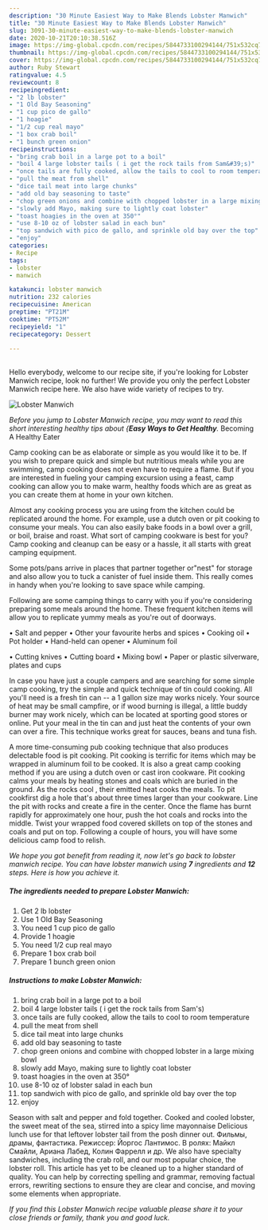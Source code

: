 ```yaml
---
description: "30 Minute Easiest Way to Make Blends Lobster Manwich"
title: "30 Minute Easiest Way to Make Blends Lobster Manwich"
slug: 3091-30-minute-easiest-way-to-make-blends-lobster-manwich
date: 2020-10-21T20:10:38.516Z
image: https://img-global.cpcdn.com/recipes/5844733100294144/751x532cq70/lobster-manwich-recipe-main-photo.jpg
thumbnail: https://img-global.cpcdn.com/recipes/5844733100294144/751x532cq70/lobster-manwich-recipe-main-photo.jpg
cover: https://img-global.cpcdn.com/recipes/5844733100294144/751x532cq70/lobster-manwich-recipe-main-photo.jpg
author: Ruby Stewart
ratingvalue: 4.5
reviewcount: 8
recipeingredient:
- "2 lb lobster"
- "1 Old Bay Seasoning"
- "1 cup pico de gallo"
- "1 hoagie"
- "1/2 cup real mayo"
- "1 box crab boil"
- "1 bunch green onion"
recipeinstructions:
- "bring crab boil in a large pot to a boil"
- "boil 4 large lobster tails ( i get the rock tails from Sam&#39;s)"
- "once tails are fully cooked, allow the tails to cool to room temperature"
- "pull the meat from shell"
- "dice tail meat into large chunks"
- "add old bay seasoning to taste"
- "chop green onions and combine with chopped lobster in a large mixing bowl"
- "slowly add Mayo, making sure to lightly coat lobster"
- "toast hoagies in the oven at 350°"
- "use 8-10 oz of lobster salad in each bun"
- "top sandwich with pico de gallo, and sprinkle old bay over the top"
- "enjoy"
categories:
- Recipe
tags:
- lobster
- manwich

katakunci: lobster manwich 
nutrition: 232 calories
recipecuisine: American
preptime: "PT21M"
cooktime: "PT52M"
recipeyield: "1"
recipecategory: Dessert

---
```

<br>
Hello everybody, welcome to our recipe site, if you're looking for Lobster Manwich recipe, look no further! We provide you only the perfect Lobster Manwich recipe here. We also have wide variety of recipes to try.
<br>


![Lobster Manwich](https://img-global.cpcdn.com/recipes/5844733100294144/751x532cq70/lobster-manwich-recipe-main-photo.jpg)

<i>Before you jump to Lobster Manwich recipe, you may want to read this short interesting healthy tips about {<strong>Easy Ways to Get Healthy</strong>.</i>
Becoming A Healthy Eater

    
Camp cooking can be as elaborate or simple as you would like it to be. If you wish to prepare quick and simple but nutritious meals while you are swimming, camp cooking does not even have to require a flame. But if you are interested in fueling your camping excursion using a feast, camp cooking can allow you to make warm, healthy foods which are as great as you can create them at home in your own kitchen.

 Almost any cooking process you are using from the kitchen could be replicated around the home. For example, use a dutch oven or pit cooking to consume your meals. You can also easily bake foods in a bowl over a grill, or boil, braise and roast. What sort of camping cookware is best for you? Camp cooking and cleanup can be easy or a hassle, it all starts with great camping equipment.

Some pots/pans arrive in places that partner together or"nest" for storage and also allow you to tuck a canister of fuel inside them. This really comes in handy when you're looking to save space while camping.

Following are some camping things to carry with you if you're considering preparing some meals around the home. These frequent kitchen items will allow you to replicate yummy meals as you're out of doorways.

• Salt and pepper
• Other your favourite herbs and spices
• Cooking oil
• Pot holder
• Hand-held can opener
• Aluminum foil

• Cutting knives
• Cutting board
• Mixing bowl
• Paper or plastic silverware, plates and cups

In case you have just a couple campers and are searching for some simple camp cooking, try the simple and quick technique of tin could cooking. All you'll need is a fresh tin can -- a 1 gallon size may works nicely. Your source of heat may be small campfire, or if wood burning is illegal, a little buddy burner may work nicely, which can be located at sporting good stores or online. Put your meal in the tin can and just heat the contents of your own can over a fire.  This technique works great for sauces, beans and tuna fish.

A more time-consuming pub cooking technique that also produces delectable food is pit cooking. Pit cooking is terrific for items which may be wrapped in aluminum foil to be cooked.  It is also a great camp cooking method if you are using a dutch oven or cast iron cookware. Pit cooking calms your meals by heating stones and coals which are buried in the ground. As the rocks cool , their emitted heat cooks the meals. To pit cookfirst dig a hole that's about three times larger than your cookware. Line the pit with rocks and create a fire in the center. Once the flame has burnt rapidly for approximately one hour, push the hot coals and rocks into the middle. Twist your wrapped food covered skillets on top of the stones and coals and put on top. Following a couple of hours, you will have some delicious camp food to relish.


<i>We hope you got benefit from reading it, now let's go back to lobster manwich recipe. You can have lobster manwich using <strong>7</strong> ingredients and <strong>12</strong> steps. Here is how you achieve it.
</i>

##### The ingredients needed to prepare Lobster Manwich:

1. Get 2 lb lobster
1. Use 1 Old Bay Seasoning
1. You need 1 cup pico de gallo
1. Provide 1 hoagie
1. You need 1/2 cup real mayo
1. Prepare 1 box crab boil
1. Prepare 1 bunch green onion


##### Instructions to make Lobster Manwich:

1. bring crab boil in a large pot to a boil
1. boil 4 large lobster tails ( i get the rock tails from Sam&#39;s)
1. once tails are fully cooked, allow the tails to cool to room temperature
1. pull the meat from shell
1. dice tail meat into large chunks
1. add old bay seasoning to taste
1. chop green onions and combine with chopped lobster in a large mixing bowl
1. slowly add Mayo, making sure to lightly coat lobster
1. toast hoagies in the oven at 350°
1. use 8-10 oz of lobster salad in each bun
1. top sandwich with pico de gallo, and sprinkle old bay over the top
1. enjoy


Season with salt and pepper and fold together. Cooked and cooled lobster, the sweet meat of the sea, stirred into a spicy lime mayonnaise Delicious lunch use for that leftover lobster tail from the posh dinner out. Фильмы, драмы, фантастика. Режиссер: Йоргос Лантимос. В ролях: Майкл Смайли, Ариана Лабед, Колин Фаррелл и др. We also have specialty sandwiches, including the crab roll, and our most popular choice, the lobster roll. This article has yet to be cleaned up to a higher standard of quality. You can help by correcting spelling and grammar, removing factual errors, rewriting sections to ensure they are clear and concise, and moving some elements when appropriate. 

<i>If you find this Lobster Manwich recipe valuable please share it to your close friends or family, thank you and good luck.</i>
